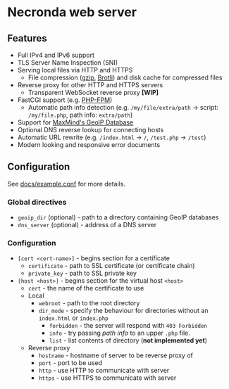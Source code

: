 
Necronda web server
===================

## Features

* Full IPv4 and IPv6 support
* TLS Server Name Inspection (SNI)
* Serving local files via HTTP and HTTPS
  * File compression ([gzip](https://www.gzip.org/), [Brotli](https://www.brotli.org/)) and disk cache for compressed files
* Reverse proxy for other HTTP and HTTPS servers
  * Transparent WebSocket reverse proxy **[WIP]**
* FastCGI support (e.g. [PHP-FPM](https://php-fpm.org/))
  * Automatic path info detection (e.g. `/my/file/extra/path` -> script: `/my/file.php`, path info: `extra/path`)
* Support for [MaxMind's GeoIP Database](https://www.maxmind.com/en/geoip2-services-and-databases)
* Optional DNS reverse lookup for connecting hosts
* Automatic URL rewrite (e.g. `/index.html` -> `/`, `/test.php` -> `/test`)
* Modern looking and responsive error documents


## Configuration

See [docs/example.conf](docs/example.conf) for more details.


### Global directives

* `geoip_dir` (optional) - path to a directory containing GeoIP databases
* `dns_server` (optional) - address of a DNS server


### Configuration

* `[cert <cert-name>]` - begins section for a certificate
  * `certificate` - path to SSL certificate (or certificate chain)
  * `private_key` - path to SSL private key
* `[host <host>]` - begins section for the virtual host `<host>`
  * `cert` - the name of the certificate to use
  * Local
      * `webroot` - path to the root directory
      * `dir_mode` - specify the behaviour for directories without an `index.html` or `index.php`
          * `forbidden` - the server will respond with `403 Forbidden`
          * `info` - try passing *path info* to an upper `.php` file.
          * `list` - list contents of directory (**not implemented yet**)
  * Reverse proxy
      * `hostname` - hostname of server to be reverse proxy of
      * `port` - port to be used
      * `http` - use HTTP to communicate with server
      * `https` - use HTTPS to communicate with server
